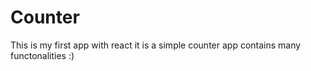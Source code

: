 # Counter

This is my first app with react it is a simple counter app contains many functonalities :)